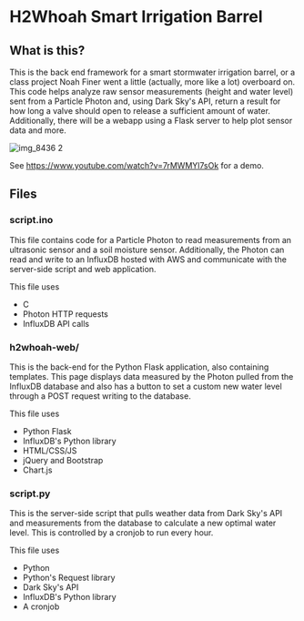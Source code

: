 # H2Whoah Smart Irrigation Barrel

## What is this?
This is the back end framework for a smart stormwater irrigation barrel, or a class project Noah Finer went a little (actually, more like a lot) overboard on. This code helps analyze raw sensor measurements (height and water level) sent from a Particle Photon and, using Dark Sky's API, return a result for how long a valve should open to release a sufficient amount of water. Additionally, there will be a webapp using a Flask server to help plot sensor data and more.

![img_8436 2](https://i.imgur.com/XXCo2WE.jpg)

See https://www.youtube.com/watch?v=7rMWMYl7sOk for a demo.

## Files
### script.ino
This file contains code for a Particle Photon to read measurements from an ultrasonic sensor and a soil moisture sensor. Additionally, the Photon can read and write to an InfluxDB hosted with AWS and communicate with the server-side script and web application.

This file uses
* C
* Photon HTTP requests
* InfluxDB API calls


### h2whoah-web/
This is the back-end for the Python Flask application, also containing templates. This page displays data measured by the Photon pulled from the InfluxDB database and also has a button to set a custom new water level through a POST request writing to the database.

This file uses
* Python Flask
* InfluxDB's Python library
* HTML/CSS/JS
* jQuery and Bootstrap
* Chart.js

### script.py
This is the server-side script that pulls weather data from Dark Sky's API and measurements from the database to calculate a new optimal water level. This is controlled by a cronjob to run every hour.

This file uses
* Python
* Python's Request library
* Dark Sky's API
* InfluxDB's Python library
* A cronjob
